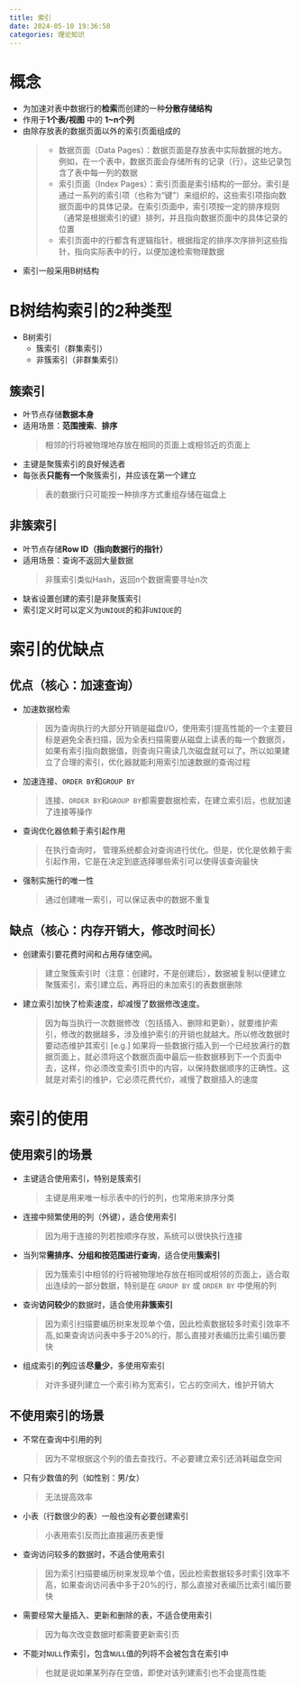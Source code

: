 ```yaml
---
title: 索引
date: 2024-05-10 19:36:58
categories: 理论知识
---
```


# 概念
- 为加速对表中数据行的**检索**而创建的一种**分散存储结构**
- 作用于**1个表/视图** 中的 **1~n个列**
- 由除存放表的数据页面以外的索引页面组成的
    > - 数据页面（Data Pages）：数据页面是存放表中实际数据的地方。例如，在一个表中，数据页面会存储所有的记录（行）。这些记录包含了表中每一列的数据
    > - 索引页面（Index Pages）：索引页面是索引结构的一部分。索引是通过一系列的索引项（也称为“键”）来组织的，这些索引项指向数据页面中的具体记录。在索引页面中，索引项按一定的排序规则（通常是根据索引的键）排列，并且指向数据页面中的具体记录的位置
    > - 索引页面中的行都含有逻辑指针，根据指定的排序次序排列这些指针，指向实际表中的行，以便加速检索物理数据
- 索引一般采用B树结构
<!-- more -->

# B树结构索引的2种类型
- B树索引
    - 簇索引（群集索引）
    - 非簇索引（非群集索引）
## 簇索引
- 叶节点存储**数据本身**
- 适用场景：**范围搜索**、**排序**
    > 相邻的行将被物理地存放在相同的页面上或相邻近的页面上
- 主键是聚簇索引的良好候选者
- 每张表**只能有一个**聚簇索引，并应该在第一个建立
    > 表的数据行只可能按一种排序方式重组存储在磁盘上
## 非簇索引
- 叶节点存储**Row ID（指向数据行的指针）**
- 适用场景：查询不返回大量数据
    > 非簇索引类似Hash，返回n个数据需要寻址n次
- 缺省设置创建的索引是非聚簇索引
- 索引定义时可以定义为`UNIQUE`的和非`UNIQUE`的

# 索引的优缺点
## 优点（核心：加速查询）
- 加速数据检索
    > 因为查询执行的大部分开销是磁盘I/O，使用索引提高性能的一个主要目标是避免全表扫描，因为全表扫描需要从磁盘上读表的每一个数据页，如果有索引指向数据值，则查询只需读几次磁盘就可以了。所以如果建立了合理的索引，优化器就能利用索引加速数据的查询过程
- 加速连接、`ORDER BY`和`GROUP BY`
    > 连接、`ORDER BY`和`GROUP BY`都需要数据检索，在建立索引后，也就加速了连接等操作
- 查询优化器依赖于索引起作用
    > 在执行查询时， 管理系统都会对查询进行优化。但是，优化是依赖于索引起作用，它是在决定到底选择哪些索引可以使得该查询最快
- 强制实施行的唯一性
    > 通过创建唯一索引，可以保证表中的数据不重复
## 缺点（核心：内存开销大，修改时间长）
- 创建索引要花费时间和占用存储空间。
    > 建立聚簇索引时（注意：创建时，不是创建后），数据被复制以便建立聚簇索引，索引建立后，再将旧的未加索引的表数据删除
- 建立索引加快了检索速度，却减慢了数据修改速度。
    > 因为每当执行一次数据修改（包括插入、删除和更新），就要维护索引，修改的数据越多，涉及维护索引的开销也就越大。所以修改数据时要动态维护其索引
    [e.g.] 如果将一些数据行插入到一个已经放满行的数据页面上，就必须将这个数据页面中最后一些数据移到下一个页面中去，这样，你必须改变索引页中的内容，以保持数据顺序的正确性。这就是对索引的维护，它必须花费代价，减慢了数据插入的速度


# 索引的使用
## 使用索引的场景
- 主键适合使用索引，特别是簇索引
    > 主键是用来唯一标示表中的行的列，也常用来排序分类
- 连接中频繁使用的列（外键），适合使用索引
    > 因为用于连接的列若按顺序存放，系统可以很快执行连接
- 当列常**需排序、分组和按范围进行查询**，适合使用**簇索引**
    > 因为簇索引中相邻的行将被物理地存放在相同或相邻的页面上，适合取出连续的一部分数据，特别是在 `GROUP BY` 或 `ORDER BY` 中使用的列
- 查询**访问较少**的数据时，适合使用**非簇索引**
    > 因为索引扫描要编历树来发现单个值，因此检索数据较多时索引效率不高,如果查询访问表中多于20%的行，那么直接对表编历比索引编历要快
- 组成索引的**列**应该**尽量少**，多使用窄索引
    > 对许多键列建立一个索引称为宽索引，它占的空间大，维护开销大

## 不使用索引的场景
- 不常在查询中引用的列
    > 因为不常根据这个列的值去查找行。不必要建立索引还消耗磁盘空间
- 只有少数值的列（如性别：男/女）
    > 无法提高效率
- 小表（行数很少的表）一般也没有必要创建索引
    > 小表用索引反而比直接遍历表更慢
- 查询访问较多的数据时，不适合使用索引
    > 因为索引扫描要编历树来发现单个值，因此检索数据较多时索引效率不高，如果查询访问表中多于20%的行，那么直接对表编历比索引编历要快
- 需要经常大量插入、更新和删除的表，不适合使用索引
    > 因为每次改变数据时都需要更新索引页
- 不能对`NULL`作索引，包含`NULL`值的列将不会被包含在索引中
    > 也就是说如果某列存在空值，即使对该列建索引也不会提高性能